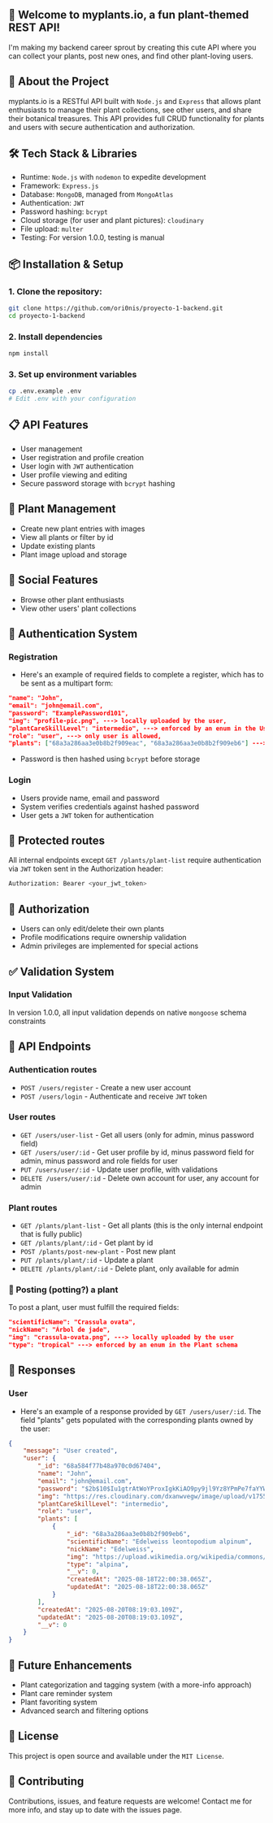 ## 🌱 Welcome to myplants.io, a fun plant-themed REST API!
I'm making my backend career sprout by creating this cute API where you can collect your plants, post new ones, and find other plant-loving users.

## 🌿 About the Project
myplants.io is a RESTful API built with ``Node.js`` and ``Express`` that allows plant enthusiasts to manage their plant collections, see other users, and share their botanical treasures. This API provides full CRUD functionality for plants and users with secure authentication and authorization.

## 🛠️ Tech Stack & Libraries
- Runtime: ``Node.js`` with ``nodemon`` to expedite development
- Framework: ``Express.js``
- Database: ``MongoDB``, managed from ``MongoAtlas`` 
- Authentication: ``JWT``
- Password hashing: ``bcrypt``
- Cloud storage (for user and plant pictures): ``cloudinary``
- File upload: ``multer``
- Testing: For version 1.0.0, testing is manual

## 📦 Installation & Setup
### 1. Clone the repository:

```bash
git clone https://github.com/ori0nis/proyecto-1-backend.git
cd proyecto-1-backend
```

### 2. Install dependencies

```bash
npm install
```

### 3. Set up environment variables

```bash
cp .env.example .env
# Edit .env with your configuration
```

## 📋 API Features
- User management
- User registration and profile creation
- User login with ``JWT`` authentication
- User profile viewing and editing
- Secure password storage with ``bcrypt`` hashing

## 👔 Plant Management
- Create new plant entries with images
- View all plants or filter by id
- Update existing plants
- Plant image upload and storage

## 📱 Social Features
- Browse other plant enthusiasts
- View other users' plant collections

## 🔐 Authentication System
### Registration
- Here's an example of required fields to complete a register, which has to be sent as a multipart form:

```json
"name": "John",
"email": "john@email.com",
"password": "ExamplePassword101",
"img": "profile-pic.png", ---> locally uploaded by the user,
"plantCareSkillLevel": "intermedio", ---> enforced by an enum in the User schema,
"role": "user", ---> only user is allowed,
"plants": ["68a3a286aa3e0b8b2f909eac", "68a3a286aa3e0b8b2f909eb6"] ---> plant id's can be found in the public plant list. User must send each as a "plants" field in the multipart form
```

- Password is then hashed using ``bcrypt`` before storage

### Login
- Users provide name, email and password
- System verifies credentials against hashed password
- User gets a ``JWT`` token for authentication

## 🚫 Protected routes
All internal endpoints except ``GET /plants/plant-list`` require authentication via ``JWT`` token sent in the Authorization header:

```bash
Authorization: Bearer <your_jwt_token>
```

## 🔑 Authorization
- Users can only edit/delete their own plants
- Profile modifications require ownership validation
- Admin privileges are implemented for special actions

## ✅ Validation System
### Input Validation
In version 1.0.0, all input validation depends on native ``mongoose`` schema constraints

## 🚀 API Endpoints
### Authentication routes
- ``POST /users/register`` - Create a new user account
- ``POST /users/login`` - Authenticate and receive ``JWT`` token

### User routes
- ``GET /users/user-list`` - Get all users (only for admin, minus password field)
- ``GET /users/user/:id`` - Get user profile by id, minus password field for admin, minus password and role fields for user
- ``PUT /users/user/:id`` - Update user profile, with validations
- ``DELETE /users/user/:id`` - Delete own account for user, any account for admin

### Plant routes
- ``GET /plants/plant-list`` - Get all plants (this is the only internal endpoint that is fully public)
- ``GET /plants/plant/:id`` - Get plant by id
- ``POST /plants/post-new-plant`` - Post new plant
- ``PUT /plants/plant/:id`` - Update a plant
- ``DELETE /plants/plant/:id`` - Delete plant, only available for admin

### 🌱 Posting (potting?) a plant
To post a plant, user must fulfill the required fields:

```json
"scientificName": "Crassula ovata",
"nickName": "Árbol de jade",
"img": "crassula-ovata.png", ---> locally uploaded by the user
"type": "tropical" ---> enforced by an enum in the Plant schema
```

## 📢 Responses
### User
- Here's an example of a response provided by ``GET /users/user/:id``. The field "plants" gets populated with the corresponding plants owned by the user:

```json
{
	"message": "User created",
	"user": {
		"_id": "68a584f77b48a970c0d67404",
		"name": "John",
		"email": "john@email.com",
		"password": "$2b$10$Iu1gtrAtWoYProxIgkKiAO9py9jl9Yz8YPmPe7faYYWDw982EePlu",
		"img": "https://res.cloudinary.com/dxanwvegw/image/upload/v1755677929/myplants.io/s2mpclzlekfgbigtofuf.png",
		"plantCareSkillLevel": "intermedio",
		"role": "user",
		"plants": [
			{
				"_id": "68a3a286aa3e0b8b2f909eb6",
				"scientificName": "Edelweiss leontopodium alpinum",
				"nickName": "Edelweiss",
				"img": "https://upload.wikimedia.org/wikipedia/commons/0/0e/Leontopodium_alpinum_%28Edelweiss%29.jpg",
				"type": "alpina",
				"__v": 0,
				"createdAt": "2025-08-18T22:00:38.065Z",
				"updatedAt": "2025-08-18T22:00:38.065Z"
			}
		],
		"createdAt": "2025-08-20T08:19:03.109Z",
		"updatedAt": "2025-08-20T08:19:03.109Z",
		"__v": 0
	}
}
```

## 🌟 Future Enhancements
- Plant categorization and tagging system (with a more-info approach)
- Plant care reminder system
- Plant favoriting system
- Advanced search and filtering options

## 📄 License
This project is open source and available under the ``MIT License``.

## 🤝 Contributing
Contributions, issues, and feature requests are welcome! Contact me for more info, and stay up to date with the issues page.


